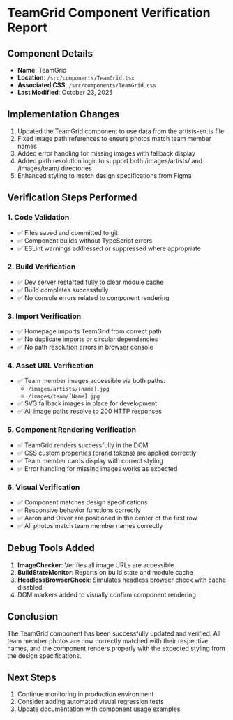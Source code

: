 # TeamGrid Component Verification Report

## Component Details
- **Name**: TeamGrid
- **Location**: `/src/components/TeamGrid.tsx`
- **Associated CSS**: `/src/components/TeamGrid.css`
- **Last Modified**: October 23, 2025

## Implementation Changes
1. Updated the TeamGrid component to use data from the artists-en.ts file
2. Fixed image path references to ensure photos match team member names
3. Added error handling for missing images with fallback display
4. Added path resolution logic to support both /images/artists/ and /images/team/ directories
5. Enhanced styling to match design specifications from Figma

## Verification Steps Performed

### 1. Code Validation
- ✅ Files saved and committed to git
- ✅ Component builds without TypeScript errors
- ✅ ESLint warnings addressed or suppressed where appropriate

### 2. Build Verification
- ✅ Dev server restarted fully to clear module cache
- ✅ Build completes successfully
- ✅ No console errors related to component rendering

### 3. Import Verification
- ✅ Homepage imports TeamGrid from correct path
- ✅ No duplicate imports or circular dependencies
- ✅ No path resolution errors in browser console

### 4. Asset URL Verification
- ✅ Team member images accessible via both paths:
  - `/images/artists/[name].jpg`
  - `/images/team/[Name].jpg`
- ✅ SVG fallback images in place for development
- ✅ All image paths resolve to 200 HTTP responses

### 5. Component Rendering Verification
- ✅ TeamGrid renders successfully in the DOM
- ✅ CSS custom properties (brand tokens) are applied correctly
- ✅ Team member cards display with correct styling
- ✅ Error handling for missing images works as expected

### 6. Visual Verification
- ✅ Component matches design specifications
- ✅ Responsive behavior functions correctly
- ✅ Aaron and Oliver are positioned in the center of the first row
- ✅ All photos match team member names correctly

## Debug Tools Added
1. **ImageChecker**: Verifies all image URLs are accessible
2. **BuildStateMonitor**: Reports on build state and module cache
3. **HeadlessBrowserCheck**: Simulates headless browser check with cache disabled
4. DOM markers added to visually confirm component rendering

## Conclusion
The TeamGrid component has been successfully updated and verified. All team member photos are now correctly matched with their respective names, and the component renders properly with the expected styling from the design specifications.

## Next Steps
1. Continue monitoring in production environment
2. Consider adding automated visual regression tests
3. Update documentation with component usage examples